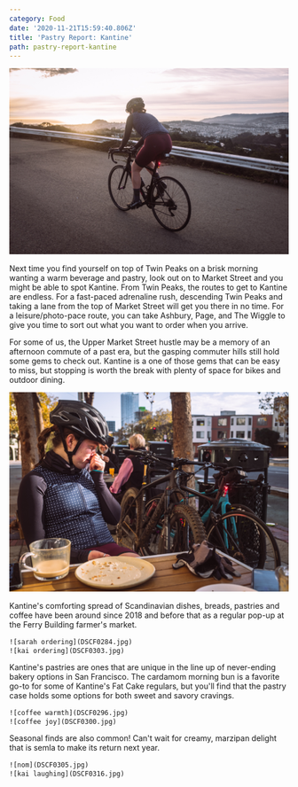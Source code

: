 ```yaml
---
category: Food
date: '2020-11-21T15:59:40.806Z'
title: 'Pastry Report: Kantine'
path: pastry-report-kantine
---
```


![twin peaks](DSCF0277.jpg)

Next time you find yourself on top of Twin Peaks on a brisk morning wanting a warm beverage and pastry, look out on to Market Street and you might be able to spot Kantine. From Twin Peaks, the routes to get to Kantine are endless. For a fast-paced adrenaline rush, descending Twin Peaks and taking a lane from the top of Market Street will get you there in no time. For a leisure/photo-pace route, you can take Ashbury, Page, and The Wiggle to give you time to sort out what you want to order when you arrive.

For some of us, the Upper Market Street hustle may be a memory of an afternoon commute of a past era, but the gasping commuter hills still hold some gems to check out. Kantine is a one of those gems that can be easy to miss, but stopping is worth the break with plenty of space for bikes and outdoor dining.

![bikes](DSCF0319.jpg)

Kantine's comforting spread of Scandinavian dishes, breads, pastries and coffee have been around since 2018 and before that as a regular pop-up at the Ferry Building farmer's market.

```grid|3|
![sarah ordering](DSCF0284.jpg)
![kai ordering](DSCF0303.jpg)
```

Kantine's pastries are ones that are unique in the line up of never-ending bakery options in San Francisco. The cardamom morning bun is a favorite go-to for some of Kantine's Fat Cake regulars, but you'll find that the pastry case holds some options for both sweet and savory cravings.

```grid|3|
![coffee warmth](DSCF0296.jpg)
![coffee joy](DSCF0300.jpg)
```

Seasonal finds are also common! Can't wait for creamy, marzipan delight that is semla to make its return next year.

```grid|3|
![nom](DSCF0305.jpg)
![kai laughing](DSCF0316.jpg)
```
